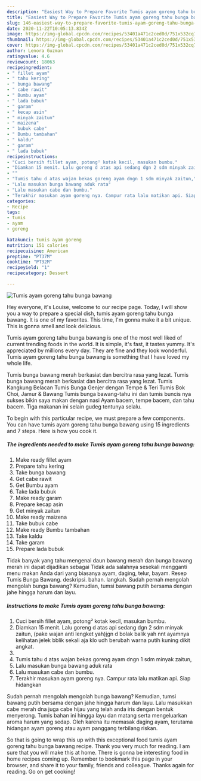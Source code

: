 ```yaml
---
description: "Easiest Way to Prepare Favorite Tumis ayam goreng tahu bunga bawang"
title: "Easiest Way to Prepare Favorite Tumis ayam goreng tahu bunga bawang"
slug: 146-easiest-way-to-prepare-favorite-tumis-ayam-goreng-tahu-bunga-bawang
date: 2020-11-22T10:05:13.834Z
image: https://img-global.cpcdn.com/recipes/53401a471c2ced0d/751x532cq70/tumis-ayam-goreng-tahu-bunga-bawang-foto-resep-utama.jpg
thumbnail: https://img-global.cpcdn.com/recipes/53401a471c2ced0d/751x532cq70/tumis-ayam-goreng-tahu-bunga-bawang-foto-resep-utama.jpg
cover: https://img-global.cpcdn.com/recipes/53401a471c2ced0d/751x532cq70/tumis-ayam-goreng-tahu-bunga-bawang-foto-resep-utama.jpg
author: Lenora Guzman
ratingvalue: 4.6
reviewcount: 18063
recipeingredient:
- " fillet ayam"
- " tahu kering"
- " bunga bawang"
- " cabe rawit"
- " Bumbu ayam"
- " lada bubuk"
- " garam"
- " kecap asin"
- " minyak zaitun"
- " maizena"
- " bubuk cabe"
- " Bumbu tambahan"
- " kaldu"
- " garam"
- " lada bubuk"
recipeinstructions:
- "Cuci bersih fillet ayam, potong² kotak kecil, masukan bumbu."
- "Diamkan 15 menit. Lalu goreng d atas api sedang dgn 2 sdm minyak zaitun, (pake wajan anti lengket yah)jgn d bolak balik yah nnt ayamnya kelihatan jelek bblik sekali aja klo udh berubah warna putih kuning dikit angkat."
- ""
- "Tumis tahu d atas wajan bekas goreng ayam dngn 1 sdm minyak zaitun,"
- "Lalu masukan bunga bawang aduk rata"
- "Lalu masukan cabe dan bumbu."
- "Terakhir masukan ayam goreng nya. Campur rata lalu matikan api. Siap hidangkan"
categories:
- Recipe
tags:
- tumis
- ayam
- goreng

katakunci: tumis ayam goreng 
nutrition: 151 calories
recipecuisine: American
preptime: "PT37M"
cooktime: "PT32M"
recipeyield: "1"
recipecategory: Dessert

---
```



![Tumis ayam goreng tahu bunga bawang](https://img-global.cpcdn.com/recipes/53401a471c2ced0d/751x532cq70/tumis-ayam-goreng-tahu-bunga-bawang-foto-resep-utama.jpg)

Hey everyone, it's Louise, welcome to our recipe page. Today, I will show you a way to prepare a special dish, tumis ayam goreng tahu bunga bawang. It is one of my favorites. This time, I'm gonna make it a bit unique. This is gonna smell and look delicious.

Tumis ayam goreng tahu bunga bawang is one of the most well liked of current trending foods in the world. It is simple, it's fast, it tastes yummy. It's appreciated by millions every day. They are fine and they look wonderful. Tumis ayam goreng tahu bunga bawang is something that I have loved my whole life.

Tumis bunga bawang merah berkasiat dan bercitra rasa yang lezat. Tumis bunga bawang merah berkasiat dan bercitra rasa yang lezat. Tumis Kangkung Belacan Tumis Bunga Genjer dengan Tempe &amp; Teri Tumis Bok Choi, Jamur &amp; Bawang Tumis bunga bawang-tahu ini dan tumis buncis nya sukses bikin saya makan dengan nasi Ayam bacem, tempe bacem, dan tahu bacem. Tiga makanan ini selain gudeg tentunya selalu.


To begin with this particular recipe, we must prepare a few components. You can have tumis ayam goreng tahu bunga bawang using 15 ingredients and 7 steps. Here is how you cook it.

<!--inarticleads1-->

##### The ingredients needed to make Tumis ayam goreng tahu bunga bawang:

1. Make ready  fillet ayam
1. Prepare  tahu kering
1. Take  bunga bawang
1. Get  cabe rawit
1. Get  Bumbu ayam
1. Take  lada bubuk
1. Make ready  garam
1. Prepare  kecap asin
1. Get  minyak zaitun
1. Make ready  maizena
1. Take  bubuk cabe
1. Make ready  Bumbu tambahan
1. Take  kaldu
1. Take  garam
1. Prepare  lada bubuk


Tidak banyak yang tahu mengenai daun bawang merah dan bunga bawang merah ini dapat dijadikan sebagai Tidak ada salahnya sesekali mengganti menu makan Anda dari yang biasanya ayam, daging, telur, bayam. Resep Tumis Bunga Bawang. deskripsi. bahan. langkah. Sudah pernah mengolah mengolah bunga bawang? Kemudian, tumsi bawang putih bersama dengan jahe hingga harum dan layu. 

<!--inarticleads2-->

##### Instructions to make Tumis ayam goreng tahu bunga bawang:

1. Cuci bersih fillet ayam, potong² kotak kecil, masukan bumbu.
1. Diamkan 15 menit. Lalu goreng d atas api sedang dgn 2 sdm minyak zaitun, (pake wajan anti lengket yah)jgn d bolak balik yah nnt ayamnya kelihatan jelek bblik sekali aja klo udh berubah warna putih kuning dikit angkat.
1. 
1. Tumis tahu d atas wajan bekas goreng ayam dngn 1 sdm minyak zaitun,
1. Lalu masukan bunga bawang aduk rata
1. Lalu masukan cabe dan bumbu.
1. Terakhir masukan ayam goreng nya. Campur rata lalu matikan api. Siap hidangkan


Sudah pernah mengolah mengolah bunga bawang? Kemudian, tumsi bawang putih bersama dengan jahe hingga harum dan layu. Lalu masukkan cabe merah dna juga cabe hijau yang telah anda iris dengan bentuk menyerong. Tumis bahan ini hingga layu dan matang serta mengeluarkan aroma harum yang sedap. Oleh karena itu memasak daging ayam, terutama hidangan ayam goreng atau ayam panggang terbilang riskan. 

So that is going to wrap this up with this exceptional food tumis ayam goreng tahu bunga bawang recipe. Thank you very much for reading. I am sure that you will make this at home. There is gonna be interesting food in home recipes coming up. Remember to bookmark this page in your browser, and share it to your family, friends and colleague. Thanks again for reading. Go on get cooking!
